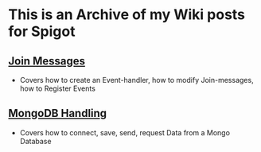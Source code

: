 # This is an Archive of my Wiki posts for Spigot
## [Join Messages](https://github.com/Bedlesssgod/SpigotWikiPosts/wiki/Join-Messages#the-original-wiki-article-can-be-found-here)
* Covers how to create an Event-handler, how to modify Join-messages, how to Register Events
## [MongoDB Handling]()
* Covers how to connect, save, send, request Data from a Mongo Database
